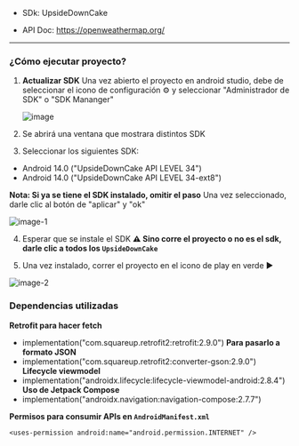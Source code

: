 - SDk: UpsideDownCake

- API Doc: https://openweathermap.org/

---

### ¿Cómo ejecutar proyecto?

1. **Actualizar SDK**
   Una vez abierto el proyecto en android studio, debe de seleccionar el icono de configuración ⚙️ y seleccionar "Administrador de SDK" o "SDK Mananger"
   
   ![image](https://github.com/user-attachments/assets/4e0abab4-14f5-4b7e-8fdb-2b4a1e2c44ca)

   
3. Se abrirá una ventana que mostrara distintos SDK
4. Seleccionar los siguientes SDK:

- Android 14.0 ("UpsideDownCake API LEVEL 34")
- Android 14.0 ("UpsideDownCake API LEVEL 34-ext8")

**Nota: Si ya se tiene el SDK instalado, omitir el paso**
Una vez seleccionado, darle clic al botón de "aplicar" y "ok"

![image-1](https://github.com/user-attachments/assets/ad11e499-d921-4aab-b3a8-c9117137747e)


4. Esperar que se instale el SDK
**⚠️ Sino corre el proyecto o no es el sdk, darle clic a todos los `UpsideDownCake`**

5. Una vez instalado, correr el proyecto en el icono de play en verde ▶️


![image-2](https://github.com/user-attachments/assets/1a19ae08-0260-41d5-9cf1-7c2f2908d5e7)


### Dependencias utilizadas

**Retrofit para hacer fetch**

- implementation("com.squareup.retrofit2:retrofit:2.9.0")
  **Para pasarlo a formato JSON**
- implementation("com.squareup.retrofit2:converter-gson:2.9.0")
  **Lifecycle viewmodel**
- implementation("androidx.lifecycle:lifecycle-viewmodel-android:2.8.4")
  **Uso de Jetpack Compose**
- implementation("androidx.navigation:navigation-compose:2.7.7")

**Permisos para consumir APIs en `AndroidManifest.xml`**

```
<uses-permission android:name="android.permission.INTERNET" />
```
